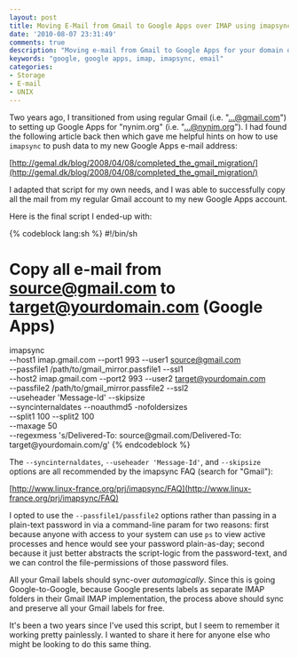 ```yaml
---
layout: post
title: Moving E-Mail from Gmail to Google Apps over IMAP using imapsync
date: '2010-08-07 23:31:49'
comments: true
description: "Moving e-mail from Gmail to Google Apps for your domain over IMAP using imapsync"
keywords: "google, google apps, imap, imapsync, email"
categories:
- Storage
- E-mail
- UNIX
---
```


Two years ago, I transitioned from using regular Gmail (i.e. "...@gmail.com")
to setting up Google Apps for "nynim.org" (i.e. "...@nynim.org"). I had found
the following article back then which gave me helpful hints on how to use
`imapsync` to push data to my new Google Apps e-mail address:

[http://gemal.dk/blog/2008/04/08/completed_the_gmail_migration/](http://gemal.dk/blog/2008/04/08/completed_the_gmail_migration/)

I adapted that script for my own needs, and I was able to successfully copy
all the mail from my regular Gmail account to my new Google Apps account.

<!-- more -->

Here is the final script I ended-up with:

{% codeblock lang:sh %}
#!/bin/sh
# Copy all e-mail from source@gmail.com to target@yourdomain.com (Google Apps)
imapsync \
  --host1 imap.gmail.com --port1 993 --user1 source@gmail.com \
  --passfile1 /path/to/gmail_mirror.passfile1 --ssl1 \
  --host2 imap.gmail.com --port2 993 --user2 target@yourdomain.com \
  --passfile2 /path/to/gmail_mirror.passfile2 --ssl2 \
  --useheader 'Message-Id' --skipsize \
  --syncinternaldates --noauthmd5 -nofoldersizes \
  --split1 100 --split2 100 \
  --maxage 50 \
  --regexmess 's/Delivered-To: source\@gmail.com/Delivered-To: target\@yourdomain.com/g'
{% endcodeblock %}

The `--syncinternaldates`, `--useheader 'Message-Id'`,
and `--skipsize` options are all recommended by the imapsync FAQ
(search for "Gmail"):

[http://www.linux-france.org/prj/imapsync/FAQ](http://www.linux-france.org/prj/imapsync/FAQ)

I opted to use the `--passfile1/passfile2` options rather than passing in a
plain-text password in via a command-line param for two reasons: first because
anyone with access to your system can use `ps` to view active processes and
hence would see your password plain-as-day; second because it just better
abstracts the script-logic from the password-text, and we can control the
file-permissions of those password files.

All your Gmail labels should sync-over _automagically_. Since this is going
Google-to-Google, because Google presents labels as separate IMAP folders in
their Gmail IMAP implementation, the process above should sync and preserve
all your Gmail labels for free.

It's been a two years since I've used this script, but I seem to remember it
working pretty painlessly. I wanted to share it here for anyone else who might
be looking to do this same thing.

